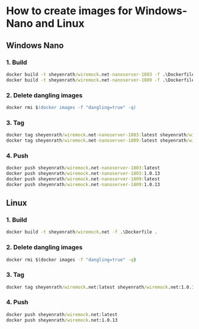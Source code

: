 # How to create images for Windows-Nano and Linux

## Windows Nano

### 1. Build

``` cmd
docker build -t sheyenrath/wiremock.net-nanoserver-1803 -f .\Dockerfile.nanoserver-1803 .
docker build -t sheyenrath/wiremock.net-nanoserver-1809 -f .\Dockerfile.nanoserver-1809 .
```

### 2. Delete dangling images

``` ps
docker rmi $(docker images -f "dangling=true" -q)
```

### 3. Tag

``` cmd
docker tag sheyenrath/wiremock.net-nanoserver-1803:latest sheyenrath/wiremock.net-nanoserver-1803:1.0.13
docker tag sheyenrath/wiremock.net-nanoserver-1809:latest sheyenrath/wiremock.net-nanoserver-1809:1.0.13
```

### 4. Push

``` cmd
docker push sheyenrath/wiremock.net-nanoserver-1803:latest
docker push sheyenrath/wiremock.net-nanoserver-1803:1.0.13
docker push sheyenrath/wiremock.net-nanoserver-1809:latest
docker push sheyenrath/wiremock.net-nanoserver-1809:1.0.13
```

## Linux

### 1. Build

``` cmd
docker build -t sheyenrath/wiremock.net -f .\Dockerfile .
```

### 2. Delete dangling images

``` cmd
docker rmi $(docker images -f "dangling=true" -q)
```

### 3. Tag

``` cmd
docker tag sheyenrath/wiremock.net:latest sheyenrath/wiremock.net:1.0.13
```

### 4. Push

``` cmd
docker push sheyenrath/wiremock.net:latest
docker push sheyenrath/wiremock.net:1.0.13
```